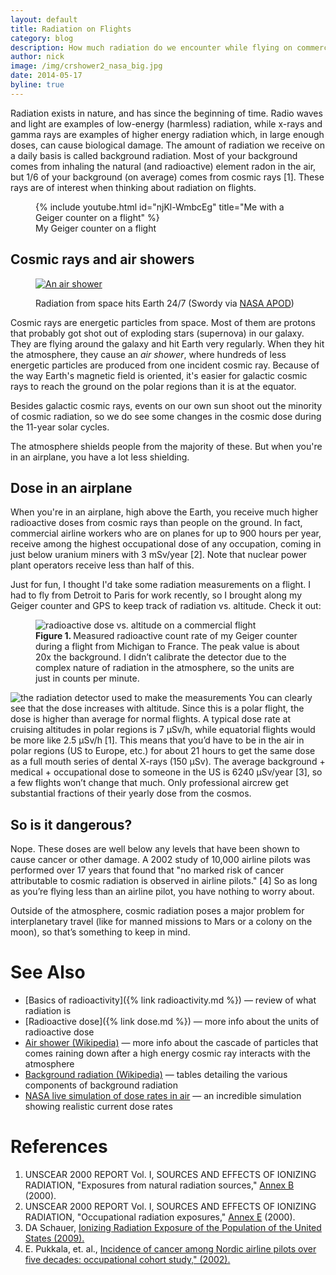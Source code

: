 ```yaml
---
layout: default
title: Radiation on Flights
category: blog
description: How much radiation do we encounter while flying on commercial flights?
author: nick
image: /img/crshower2_nasa_big.jpg
date: 2014-05-17
byline: true
---
```


<div class="col-lg-8" markdown="1">

Radiation exists in nature, and has since the beginning of time. Radio waves
and light are examples of low-energy (harmless) radiation, while x-rays and gamma
rays are examples of higher energy radiation which, in large enough doses, can
cause biological damage. The amount of radiation we receive on a daily basis is
called background radiation. Most of your background comes from inhaling the
natural (and radioactive) element radon in the air, but 1/6 of your background
(on average) comes from cosmic rays [1]. These rays are of interest when thinking
about radiation on flights.

<figure>
<div class="ratio ratio-16x9">
{% include youtube.html id="njKl-WmbcEg" title="Me with a Geiger counter on a flight" %}
</div>
<figcaption markdown="1">
My Geiger counter on a flight
</figcaption> 
</figure>

## Cosmic rays and air showers

<figure class="float-end w-50">
<a href="/img/crshower2_nasa_big.jpg"><img class="img-fluid rounded"
src="/img/crshower2_nasa_big.jpg"  alt="An air shower"/></a> 
<figcaption ><p>Radiation from space hits Earth 24/7 (Swordy via <a
href="https://apod.nasa.gov/apod/ap060814.html">NASA APOD</a>)</p></figcaption>
</figure>

Cosmic rays are energetic particles from space. Most of them are protons that
probably got shot out of exploding stars (supernova) in our galaxy. They are
flying around the galaxy and hit Earth very regularly. When they hit the
atmosphere, they cause an _air shower_, where hundreds of less energetic
particles are produced from one incident cosmic ray. Because of the way Earth's
magnetic field is oriented, it's easier for galactic cosmic rays to reach the
ground on the polar regions than it is at the equator.

Besides galactic cosmic rays, events on our own sun shoot out the minority
of cosmic radiation, so we do see some changes in the cosmic dose during the
11-year solar cycles.

The atmosphere shields people from the majority of these. But when
you're in an airplane, you have a lot less shielding.

## Dose in an airplane

When you're in an airplane, high above the Earth, you receive much
higher radioactive doses from cosmic rays than people on the ground. In fact,
commercial airline workers who are on planes for up to 900 hours per year,
receive among the highest occupational dose of any occupation, coming in just
below uranium miners with 3 mSv/year [2]. Note that nuclear power plant
operators receive less than half of this.

Just for fun, I thought I'd take some radiation measurements on a flight. I had
to fly from Detroit to Paris for work recently, so I brought along my Geiger
counter and GPS to keep track of radiation vs. altitude. Check it out:

<figure class="figure">
<img class="center img-fluid rounded figure-img" src="/img/dose_and_alt_vs_time.png" alt="radioactive dose
vs. altitude on a commercial flight" title="radioactive dose vs. altitude on a
commercial flight"/>
<figcaption class="figure-caption"><strong>Figure 1. </strong>Measured radioactive count rate of
my Geiger counter during a flight from Michigan to France. The peak value is
about 20x the background. I didn&rsquo;t calibrate the detector due to the
complex nature of radiation in the atmosphere, so the units are just in counts
per minute.</figcaption> 
</figure>

<img class="rounded float-start w-50 p-3" src="/img/detector.jpg"
       alt="the radiation detector used to make the
       measurements" title="the detector used to make the measurements"/>
You can clearly see that the dose increases with altitude. Since this is a polar
flight, the dose is higher than average for normal flights. A typical dose rate
at cruising altitudes in polar regions is 7 &micro;Sv/h, while equatorial
flights would be more like 2.5 &micro;Sv/h [1]. This means that you&rsquo;d
have to be in the air in polar regions (US to Europe, etc.) for about 21 hours
to get the same dose as a full mouth series of dental X-rays (150 &micro;Sv).
The average background + medical + occupational dose to someone in the US is
6240 &micro;Sv/year [3], so a few flights won&rsquo;t change that much. Only
professional aircrew get substantial fractions of their yearly dose from the
cosmos.

## So is it dangerous?

Nope. These doses are well below any levels that have been shown to cause
cancer or other damage. A 2002 study of 10,000 airline pilots was performed
over 17 years that found that &quot;no marked risk of cancer attributable to
cosmic radiation is observed in airline pilots.&quot; [4] So as long as
you&rsquo;re flying less than an airline pilot, you have nothing to worry
about.

Outside of the atmosphere, cosmic radiation poses a major
problem for interplanetary travel (like for manned missions to Mars or a colony
on the moon), so that&rsquo;s something to keep in mind.

<h1 id="seealso">See Also</h1>

- [Basics of radioactivity]({% link radioactivity.md %}) &mdash; review of what radiation is
- [Radioactive dose]({% link dose.md %}) &mdash; more info about the units of radioactive dose
- [Air shower (Wikipedia)](http://en.wikipedia.org/wiki/Air_shower_%28physics%29)
  &mdash; more info about the cascade of particles that comes raining down after a
  high energy cosmic ray interacts with the atmosphere
- [Background radiation (Wikipedia)](http://en.wikipedia.org/wiki/Background_radiation)
  &mdash; tables detailing the various components of background radiation
- [NASA live simulation of dose rates in air](https://iswa.ccmc.gsfc.nasa.gov/IswaSystemWebApp/index.jsp?i_1=664&l_1=40&t_1=270&w_1=600&h_1=620&s_1=0_0_0&i_2=665&l_2=652&t_2=268&w_2=700&h_2=370&s_2=0_0_10_3&i_3=666&l_3=655&t_3=647&w_3=640&h_3=500&s_3=0_0_10_3) &mdash; an incredible simulation
  showing realistic current dose rates

# References

<ol>
    <li>UNSCEAR 2000 REPORT Vol. I, SOURCES AND EFFECTS OF IONIZING RADIATION,
        &quot;Exposures from natural radiation sources,&quot; <a
            href="http://www.unscear.org/docs/reports/annexb.pdf">Annex B</a>
        (2000).</li> <li>UNSCEAR 2000 REPORT Vol. I, SOURCES AND EFFECTS OF IONIZING
        RADIATION, &quot;Occupational radiation exposures,&quot; <a
    href="http://www.unscear.org/docs/reports/annexe.pdf">Annex E</a> (2000).</li>
   <li>DA Schauer, <a href="https://doi.org/10.1097/01.hp.0000356672.44380.b7">Ionizing
           Radiation Exposure of the Population of the United States (2009).</a></li>
   <li>E. Pukkala, et. al., <a
           href="http://www.bmj.com/content/325/7364/567">Incidence of cancer among
           Nordic airline pilots over five decades: occupational cohort study,&quot;
   (2002).</a></li>
</ol>
</div>
